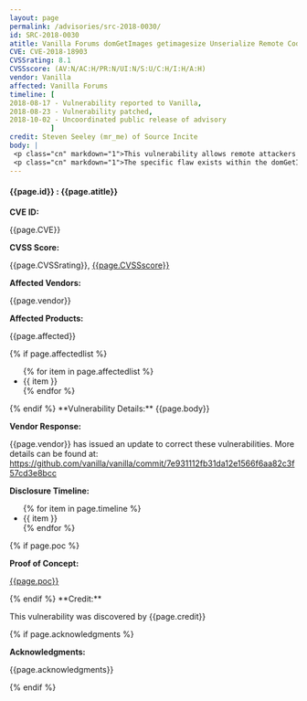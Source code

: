 ```yaml
---
layout: page
permalink: /advisories/src-2018-0030/
id: SRC-2018-0030
atitle: Vanilla Forums domGetImages getimagesize Unserialize Remote Code Execution Vulnerability
CVE: CVE-2018-18903
CVSSrating: 8.1
CVSSscore: (AV:N/AC:H/PR:N/UI:N/S:U/C:H/I:H/A:H)
vendor: Vanilla
affected: Vanilla Forums
timeline: [
2018-08-17 - Vulnerability reported to Vanilla,
2018-08-23 - Vulnerability patched,
2018-10-02 - Uncoordinated public release of advisory
          ]
credit: Steven Seeley (mr_me) of Source Incite
body: |
 <p class="cn" markdown="1">This vulnerability allows remote attackers to execute arbitrary code on vulnerable installations of Vanilla Forums. Authentication is not required to exploit this vulnerability.</p>
 <p class="cn" markdown="1">The specific flaw exists within the domGetImages function of the ImportController class. The issue results in an unserialize via a crafted phar archive. An attacker can leverage this vulnerability to execute code under the context of the web server.</p>
---
```


<h4><b>{{page.id}} : {{page.atitle}}</b></h4>

**CVE ID:**
<p class="cn">{{page.CVE}}</p>

**CVSS Score:**
<p class="cn">{{page.CVSSrating}}, <a href="https://nvd.nist.gov/cvss/v2-calculator?vector={{page.CVSSscore}}">{{page.CVSSscore}}</a></p>

**Affected Vendors:**
<p class="cn">{{page.vendor}}</p>

**Affected Products:**
<p class="cn">{{page.affected}}</p>
{% if page.affectedlist %}
<ul class="cn">
{% for item in page.affectedlist %}
  <li>{{ item }}</li>
{% endfor %}
</ul>
{% endif %}
**Vulnerability Details:**
{{page.body}}

**Vendor Response:**

<p class="cn">{{page.vendor}} has issued an update to correct these vulnerabilities. More details can be found at: <br />
<a href="https://github.com/vanilla/vanilla/commit/7e931112fb31da12e1566f6aa82c3f57cd3e8bcc">https://github.com/vanilla/vanilla/commit/7e931112fb31da12e1566f6aa82c3f57cd3e8bcc</a></p>

**Disclosure Timeline:**
<ul class="cn">
{% for item in page.timeline %}
  <li>{{ item }}</li>
{% endfor %}
</ul>
{% if page.poc %}

**Proof of Concept:**
<p class="cn"><a href="{{page.poc}}">{{page.poc}}</a></p>
{% endif %}
**Credit:**
<p class="cn">This vulnerability was discovered by {{page.credit}}</p>
{% if page.acknowledgments %}

**Acknowledgments:**
<p class="cn">{{page.acknowledgments}}</p>
{% endif %}

